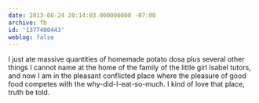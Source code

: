 ```yaml
---
date: 2013-08-24 20:14:03.000000000 -07:00
archive: fb
id: '1377400443'
weblog: false
---
```


I just ate massive quantities of homemade potato dosa plus several other things I cannot name at the home of the family of the little girl Isabel tutors, and now I am in the pleasant conflicted place where the pleasure of good food competes with the why-did-I-eat-so-much. I kind of love that place, truth be told.
